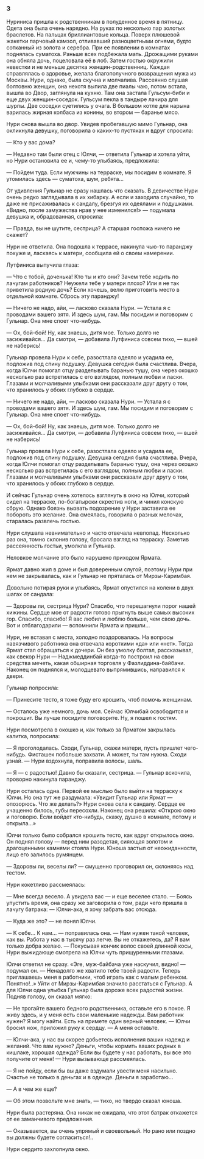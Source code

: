 ### 3

Нуриниса пришла к родственникам в полуденное время в пятницу.
Одета она была очень нарядно.
На руках по несколько пар золотых браслетов.
На пальцах бриллиантовые кольца.
Поверх плюшевой жакетки парчовый камзол, отливавший разноцветными огнями, будто сотканный из золота и серебра.
При ее появлении в комнатах поднялась суматоха.
Раньше всех подбежала мать.
Дрожащими руками она обняла дочь, поцеловала её в лоб.
Затем гостью окружили невестки и не меньше десятка женщин-родственниц.
Каждая справлялась о здоровье, желала благополучного возвращения мужа из Москвы.
Нури, однако, была скучна и молчалива.
Рассеянно слушая болтовню женщин, она нехотя выпила две пиалы чаю, потом встала, вышла во Двор, заглянула на кухню.
Там она застала Гульсум-биби и еще двух женщин-соседок.
Гульсум пекла в тандыре лачира для шурпы.
Две соседки суетились у очага.
В большом котле для нарына варилась жирная колбаса из конины, во втором — баранье мясо.

Нури снова вышла во двор.
Увидев пробегавшую мимо Гульнар, она окликнула девушку, поговорила о каких-то пустяках и вдруг спросила:

— Кто у вас дома?

— Недавно там были отец с Юлчи, — ответила Гульнар и хотела уйти, но Нури остановила ее и, чему-то улыбаясь, предложила:

— Пойдем туда.
Если мужчины на терраске, мы посидим в комнате.
Я утомилась здесь — суматоха, шум, ребята…

От удивления Гульнар не сразу нашлась что сказать.
В девичестве Нури очень редко заглядывала в их хибарку.
А если и заходила случайно, то даже не присаживалась к сандалу, брезгуя их одеялами и подушками.
«Видно, после замужества нрав у нее изменился!» — подумала девушка и, обрадованная, спросила:

— Правда, вы не шутите, сестрица?
А старшая госпожа ничего не скажет?

Нури не ответила.
Она подошла к террасе, накинула чью-то паранджу похуже и, ласкаясь к матери, сообщила ей о своем намерении.

Лутфиниса выпучила глаза:

— Что с тобой, доченька!
Кто ты и кто они?
Зачем тебе ходить по лачугам работников?
Неужели тебе у матери плохо?
Или я не так приветила родную дочь?
Если хочешь, велю приготовить место в отдельной комнате.
Сбрось эту паранджу!

— Ничего не надо, айи, — ласково сказала Нури.
— Устала я с проводами вашего зятя.
И здесь шум, гам.
Мы посидим и поговорим с Гульнар.
Она мне споет что-нибудь.

— Ох, бой-бой!
Ну, как знаешь, дитя мое.
Только долго не засиживайся…
Да смотри, — добавила Лутфиниса совсем тихо, — вшей не наберись!

Гульнар провела Нури к себе, разостлала одеяло и усадила ее, подложив под спину подушку.
Девушка сегодня была счастлива.
Вчера, когда Юлчи помогал отцу разделывать баранью тушу, она через окошко несколько раз встретилась с его взглядом, полным любви и ласки.
Глазами и молчаливыми улыбками они рассказали друг другу о том, что хранилось у обоих глубоко в сердце.

— Ничего не надо, айи, — ласково сказала Нури.
— Устала я с проводами вашего зятя.
И здесь шум, гам.
Мы посидим и поговорим с Гульнар.
Она мне споет что-нибудь.

— Ох, бой-бой!
Ну, как знаешь, дитя мое.
Только долго не засиживайся…
Да смотри, — добавила Лутфиниса совсем тихо, — вшей не наберись!

Гульнар провела Нури к себе, разостлала одеяло и усадила ее, подложив под спину подушку.
Девушка сегодня была счастлива.
Вчера, когда Юлчи помогал отцу разделывать баранью тушу, она через окошко несколько раз встретилась с его взглядом, полным любви и ласки.
Глазами и молчаливыми улыбками они рассказали друг другу о том, что хранилось у обоих глубоко в сердце.

И сейчас Гульнар очень хотелось взглянуть в окно на Юлчи, который сидел на терраске, по-богатырски скрестив ноги, и чинил конскую сбрую.
Однако боязнь вызвать подозрение у Нури заставила ее побороть это желание.
Она смеялась, говорила о разных мелочах, старалась развлечь гостью.

Нури слушала невнимательно и часто отвечала невпопад.
Несколько раз она, томно склонив голову, бросала взгляд на терраску.
Заметив рассеянность гостьи, умолкла и Гульнар.

Неловкое молчание это было нарушено приходом Ярмата.

Ярмат давно жил в доме и был доверенным слугой, поэтому Нури при нем не закрывалась, как и Гульнар не пряталась от Мирзы-Каримбая.

Довольно потирая руки и улыбаясь, Ярмат опустился на колени в двух шагах от сандала:

— Здоровы ли, сестрица Нури?
Спасибо, что перешагнули порог нашей хижины.
Сердце мое от радости готово прыгнуть выше самых высоких гор.
Спасибо, спасибо!
Я вас любил и люблю больше, чем свою дочь.
Вот и отблагодарили — вспомнили Ярмата и пришли…

Нури, не вставая с места, холодно поздоровалась.
На вопросы навязчивого работника она отвечала короткими «да» или «нет».
Тогда Ярмат стал обращаться к дочери.
Он без умолку болтал, рассказывал, как свекор Нури — Наджмеддинбай когда-то построил на свои средства мечеть, какая обширная торговля у Фазлиддина-байбачи.
Наконец он поднялся и, молодцевато выпрямившись, направился к двери.

Гульнар попросила:

— Принесите тесто, я тоже буду его крошить, чтоб помочь женщинам.

— Осталось уже немного, дочь моя.
Сейчас Юлчибай освободится и покрошит.
Вы лучше посидите поговорите.
Ну, я пошел к гостям.

Нури посмотрела в окошко и, как только за Ярматом закрылась калитка, попросила:

— Я проголодалась.
Сходи, Гульнар, скажи матери, пусть пришлет чего-нибудь.
Фисташек побольше захвати.
А может, ты там нужна.
Сходи узнай.
— Нури вздохнула, поправила волосы, шаль.

— Я — с радостью!
Давно бы сказали, сестрица.
— Гульнар вскочила, проворно накинула паранджу.

Нури осталась одна.
Первой ее мыслью было выйти на терраску к Юлчи.
Но она тут же раздумала:
«Увидит Гульнар или Ярмат — опозорюсь.
Что же делать?» Нури снова села к сандалу.
Сердце ее учащенно билось, губы пересохли.
Наконец она решила:
«Открою окно и поговорю.
Если войдет кто-нибудь, скажу, душно в комнате, потому и открыла…»

Юлчи только было собрался крошить тесто, как вдруг открылось окно.
Он поднял голову — перед ним разодетая, сияющая золотом и драгоценными камнями стояла Нури.
Юноша застыл от неожиданности, лицо его залилось румянцем.

— Здоровы ли, веселы ли?
— смущенно проговорил он, склоняясь над тестом.

Нури кокетливо рассмеялась:

— Мне всегда весело.
А увидела вас — и еще веселее стало.
— Боясь упустить время, она сразу же заговорила о том, ради чего пришла в лачугу батрака: — Юлчи-ака, я хочу забрать вас отсюда.

— Куда же это?
— не понял Юлчи.

— К себе…
К нам…
— поправилась она.
— Нам нужен такой человек, как вы.
Работа у нас в тысячу раз легче.
Вы не откажетесь, да?
Я вам только добра желаю.
— Покусывая кончик волос своей длинной косы, Нури выжидающе смотрела на Юлчи чуть прищуренными глазами.

Юлчи ответил не сразу.
«Эге, муж-байбача уже наскучил, видно!
— подумал он.
— Ненадолго же хватило тебе твоей радости.
Теперь приглашаешь меня в работники, чтоб играть как с малым ребенком.
Понятно!..»
Уйти от Мирзы-Каримбая значило расстаться с Гульнар.
А для Юлчи одна улыбка Гульнар была дороже всех радостей жизни.
Подняв голову, он сказал мягко:

— Не трогайте вашего бедного родственника, оставьте его в покое.
Я живу здесь, и у меня есть свои маленькие надежды.
Вам работник нужен?
Я могу найти.
Есть на примете один верный человек.
— Юлчи бросил нож, приложил руку к сердцу.
— А меня оставьте.

— Юлчи-ака, у нас вы скорее добьетесь исполнения ваших надежд и желаний.
Что вам нужно?
Деньги, чтобы кормить ваших родных в кишлаке, хорошая одежда?
Если вы будете у нас работать, вы все это получите от меня!
— Нури вызывающе рассмеялась.

— Я не пойду, если бы вы даже вздумали увести меня насильно.
Счастье не только в деньгах и в одежде.
Деньги я заработаю…

— А в чем же еще?

— Об этом позвольте мне знать, — тихо, но твердо сказал юноша.

Нури была растеряна.
Она никак не ожидала, что этот батрак откажется от ее заманчивого предложения.

— Оказывается, вы очень упрямый и своевольный.
Но рано или поздно вы должны будете согласиться!..

Нури сердито захлопнула окно.
